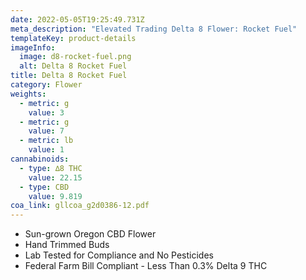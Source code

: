 ```yaml
---
date: 2022-05-05T19:25:49.731Z
meta_description: "Elevated Trading Delta 8 Flower: Rocket Fuel"
templateKey: product-details
imageInfo:
  image: d8-rocket-fuel.png
  alt: Delta 8 Rocket Fuel
title: Delta 8 Rocket Fuel
category: Flower
weights:
  - metric: g
    value: 3
  - metric: g
    value: 7
  - metric: lb
    value: 1
cannabinoids:
  - type: ∆8 THC
    value: 22.15
  - type: CBD
    value: 9.819
coa_link: gllcoa_g2d0386-12.pdf
---
```



* Sun-grown Oregon CBD Flower
* Hand Trimmed Buds
* Lab Tested for Compliance and No Pesticides
* Federal Farm Bill Compliant - Less Than 0.3% Delta 9 THC